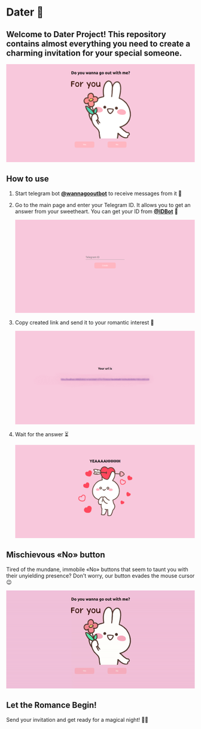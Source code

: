 # Dater 🌹
## Welcome to **Dater Project**! This repository contains almost everything you need to create a charming invitation for your special someone.


![invitation_img](readme_files/invitation_img.png)  

## How to use
1. Start telegram bot [**@wannagooutbot**](https://t.me/wannagooutbot) to receive messages from it 💌

2. Go to the main page and enter your Telegram ID. It allows you to get an answer from your sweetheart. You can get your ID from [**@IDBot**](https://t.me/username_to_id_bot) 📝
    
    ![link_creating_img](readme_files/link_creating_img.png)

3. Copy created link and send it to your romantic interest 🌷
    
    ![link_img](readme_files/link_img.jpg)

4. Wait for the answer ⏳

   ![agree_img](readme_files/agree_img.png)

## Mischievous «No» button
Tired of the mundane, immobile «No» buttons that seem to taunt you with their unyielding presence? Don't worry, our button evades the mouse cursor 😉

![moving_button](readme_files/moving_button.gif)

## Let the Romance Begin!
Send your invitation and get ready for a magical night! 🌟✨
